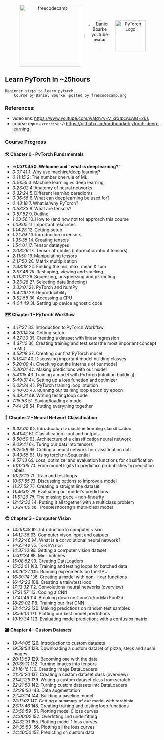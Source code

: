 <div align="center" style="display: flex; align-items: center; justify-content: center"">
<img width="200" src="https://external-content.duckduckgo.com/iu/?u=https%3A%2F%2Fdesign-style-guide.freecodecamp.org%2Fdownloads%2Ffcc_primary_large.jpg&f=1&nofb=1&ipt=a298cfd9c3e424328a6fbe5ea90ef5672a1cdcae0808fa8a84a284713d7377ff&ipo=images" alt="freecodecamp" href="https://www.freecodecamp.org/" style="margin-right: 10px">
<img width="100" src="https://external-content.duckduckgo.com/iu/?u=https%3A%2F%2Fyt3.ggpht.com%2Fytc%2FAKedOLQF3gTihhEVxTQUEhaF4ITdff0qa7OOYqGDj2h4o7s%3Ds900-c-k-c0x00ffffff-no-rj&f=1&nofb=1&ipt=8e6388835fefda982a4c8244ce703e0c22c606a921a73af7fabb989ed43e2caf&ipo=images" style="border-radius:100px" alt="Daniel Bourke youtube avatar" href="https://www.youtube.com/@mrdbourke">
<img width="100" src="https://external-content.duckduckgo.com/iu/?u=https%3A%2F%2Fshiftlab.github.io%2Fpytorch%2Fassets%2Fimages%2Fpytorch-logo.png&f=1&nofb=1&ipt=3db007be53995e82628a0b856cb5dfc977d507fba7ef4e6ad069e634d134fe17&ipo=images" alt="PyTorch Logo" href="https://pytorch.org/">

</div>

## Learn PyTorch in ~25hours
    Beginner steps to learn pytorch.
        Course by Daniel Bourke, posted by freecodecamp.org

### References:
- video link: https://www.youtube.com/watch?v=V_xro1bcAuA&t=26s
- course repo: `excercises/`: https://github.com/mrdbourke/pytorch-deep-learning
### Course Progress

#### 🛠 Chapter 0 – PyTorch Fundamentals
- =>***0:01:45* 0. Welcome and "what is deep learning?"** 
- *0:07:41* 1. Why use machine/deep learning?
- *0:11:15* 2. The number one rule of ML
- *0:16:55* 3. Machine learning vs deep learning
- *0:23:02* 4. Anatomy of neural networks
- *0:32:24* 5. Different learning paradigms
- *0:36:56* 6. What can deep learning be used for?
- *0:43:18* 7. What is/why PyTorch?
- *0:53:33* 8. What are tensors?
- *0:57:52* 9. Outline
- *1:03:56* 10. How to (and how not to) approach this course
- *1:09:05* 11. Important resources
- *1:14:28* 12. Getting setup
- *1:22:08* 13. Introduction to tensors
- *1:35:35* 14. Creating tensors
- *1:54:01* 17. Tensor datatypes
- *2:03:26* 18. Tensor attributes (information about tensors)
- *2:11:50* 19. Manipulating tensors
- *2:17:50* 20. Matrix multiplication
- *2:48:18* 23. Finding the min, max, mean & sum
- *2:57:48* 25. Reshaping, viewing and stacking
- *3:11:31* 26. Squeezing, unsqueezing and permuting
- *3:23:28* 27. Selecting data (indexing)
- *3:33:01* 28. PyTorch and NumPy
- *3:42:10* 29. Reproducibility
- *3:52:58* 30. Accessing a GPU
- *4:04:49* 31. Setting up device agnostic code

#### 🗺 Chapter 1 – PyTorch Workflow
- *4:17:27* 33. Introduction to PyTorch Workflow
- *4:20:14* 34. Getting setup
- *4:27:30* 35. Creating a dataset with linear regression
- *4:37:12* 36. Creating training and test sets (the most important concept in ML)
- *4:53:18* 38. Creating our first PyTorch model
- *5:13:41* 40. Discussing important model building classes
- *5:20:09* 41. Checking out the internals of our model
- *5:30:01* 42. Making predictions with our model
- *5:41:15* 43. Training a model with PyTorch (intuition building)
- *5:49:31* 44. Setting up a loss function and optimizer
- *6:02:24* 45. PyTorch training loop intuition
- *6:40:05* 48. Running our training loop epoch by epoch
- *6:49:31* 49. Writing testing loop code
- *7:15:53* 51. Saving/loading a model
- *7:44:28* 54. Putting everything together

#### 🤨 Chapter 2 – Neural Network Classification
- *8:32:00* 60. Introduction to machine learning classification
- *8:41:42* 61. Classification input and outputs
- *8:50:50* 62. Architecture of a classification neural network
- *9:09:41* 64. Turing our data into tensors
- *9:25:58* 66. Coding a neural network for classification data
- *9:43:55* 68. Using torch.nn.Sequential
- *9:57:13* 69. Loss, optimizer and evaluation functions for classification
- *10:12:05* 70. From model logits to prediction probabilities to prediction labels
- *10:28:13* 71. Train and test loops
- *10:57:55* 73. Discussing options to improve a model
- *11:27:52* 76. Creating a straight line dataset
- *11:46:02* 78. Evaluating our model's predictions
- *11:51:26* 79. The missing piece – non-linearity
- *12:42:32* 84. Putting it all together with a multiclass problem
- *13:24:09* 88. Troubleshooting a mutli-class model

#### 😎 Chapter 3 – Computer Vision
- *14:00:48* 92. Introduction to computer vision
- *14:12:36* 93. Computer vision input and outputs
- *14:22:46* 94. What is a convolutional neural network?
- *14:27:49* 95. TorchVision
- *14:37:10* 96. Getting a computer vision dataset
- *15:01:34* 98. Mini-batches
- *15:08:52* 99. Creating DataLoaders
- *15:52:01* 103. Training and testing loops for batched data
- *16:26:27* 105. Running experiments on the GPU
- *16:30:14* 106. Creating a model with non-linear functions
- *16:42:23* 108. Creating a train/test loop
- *17:13:32* 112. Convolutional neural networks (overview)
- *17:21:57* 113. Coding a CNN
- *17:41:46* 114. Breaking down nn.Conv2d/nn.MaxPool2d
- *18:29:02* 118. Training our first CNN
- *18:44:22* 120. Making predictions on random test samples
- *18:56:01* 121. Plotting our best model predictions
- *19:19:34* 123. Evaluating model predictions with a confusion matrix

#### 🗃 Chapter 4 – Custom Datasets
- *19:44:05* 126. Introduction to custom datasets
- *19:59:54* 128. Downloading a custom dataset of pizza, steak and sushi images
- *20:13:59* 129. Becoming one with the data
- *20:39:11* 132. Turning images into tensors
- *21:16:16* 136. Creating image DataLoaders
- *21:25:20* 137. Creating a custom dataset class (overview)
- *21:42:29* 139. Writing a custom dataset class from scratch
- *22:21:50* 142. Turning custom datasets into DataLoaders
- *22:28:50* 143. Data augmentation
- *22:43:14* 144. Building a baseline model
- *23:11:07* 147. Getting a summary of our model with torchinfo
- *23:17:46* 148. Creating training and testing loop functions
- *23:50:59* 151. Plotting model 0 loss curves
- *24:00:02* 152. Overfitting and underfitting
- *24:32:31* 155. Plotting model 1 loss curves
- *24:35:53* 156. Plotting all the loss curves
- *24:46:50* 157. Predicting on custom data
